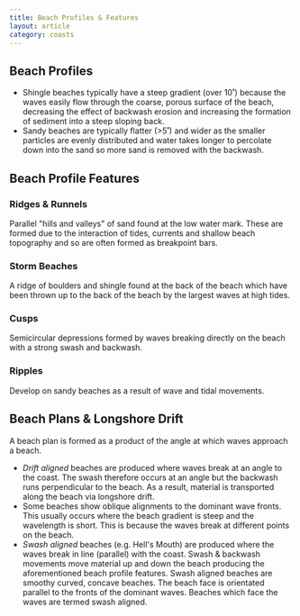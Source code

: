 ```yaml
---
title: Beach Profiles & Features
layout: article
category: coasts
---
```


## Beach Profiles

- Shingle beaches typically have a steep gradient (over 10˚) because the waves easily flow through the coarse, porous surface of the beach, decreasing the effect of backwash erosion and increasing the formation of sediment into a steep sloping back.
- Sandy beaches are typically flatter (>5˚) and wider as the smaller particles are evenly distributed and water takes longer to percolate down into the sand so more sand is removed with the backwash.

## Beach Profile Features

### Ridges & Runnels

Parallel "hills and valleys" of sand found at the low water mark. These are formed due to the interaction of tides, currents and shallow beach topography and so are often formed as breakpoint bars.

### Storm Beaches

A ridge of boulders and shingle found at the back of the beach which have been thrown up to the back of the beach by the largest waves at high tides.

### Cusps

Semicircular depressions formed by waves breaking directly on the beach with a strong swash and backwash.

### Ripples

Develop on sandy beaches as a result of wave and tidal movements.

## Beach Plans & Longshore Drift

A beach plan is formed as a product of the angle at which waves approach a beach.

- *Drift aligned* beaches are produced where waves break at an angle to the coast. The swash therefore occurs at an angle but the backwash runs perpendicular to the beach. As a result, material is transported along the beach via longshore drift.
- Some beaches show oblique alignments to the dominant wave fronts. This usually occurs where the beach gradient is steep and the wavelength is short. This is because the waves break at different points on the beach.
- *Swash aligned* beaches (e.g. Hell's Mouth) are produced where the waves break in line (parallel) with the coast. Swash & backwash movements move material up and down the beach producing the aforementioned beach profile features. Swash aligned beaches are smoothy curved, concave beaches. The beach face is orientated parallel to the fronts of the dominant waves. Beaches which face the waves are termed swash aligned.
